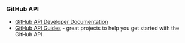 ### GitHub API

- [GitHub API Developer Documentation](https://developer.github.com/v3/)
- [GitHub API Guides](https://developer.github.com/guides/) - great projects to help you get started with the GitHub API.

